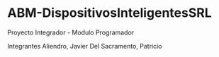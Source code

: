 # ABM-DispositivosInteligentesSRL
Proyecto Integrador - Modulo Programador

Integrantes
Aliendro, Javier
Del Sacramento, Patricio
